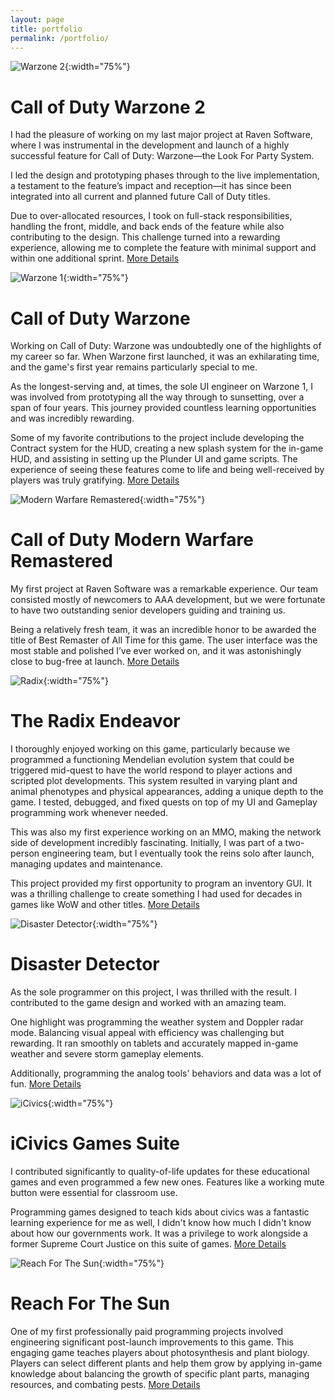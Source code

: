```yaml
---
layout: page
title: portfolio
permalink: /portfolio/
---
```


![Warzone 2](/home/assets/images/warzone2.png){:width="75%"}
# Call of Duty Warzone 2
I had the pleasure of working on my last major project at Raven Software, where I was instrumental in the development and launch of a highly successful feature for Call of Duty: Warzone—the Look For Party System.  

I led the design and prototyping phases through to the live implementation, a testament to the feature’s impact and reception—it has since been integrated into all current and planned future Call of Duty titles.  

Due to over-allocated resources, I took on full-stack responsibilities, handling the front, middle, and back ends of the feature while also contributing to the design. This challenge turned into a rewarding experience, allowing me to complete the feature with minimal support and within one additional sprint. [More Details](https://www.callofduty.com/blog/2022/09/call-of-duty-warzone-new-map-al-mazrah-gulag-dmz-intel)  


![Warzone 1](/home/assets/images/warzone.png){:width="75%"}
# Call of Duty Warzone
Working on Call of Duty: Warzone was undoubtedly one of the highlights of my career so far. When Warzone first launched, it was an exhilarating time, and the game's first year remains particularly special to me.  

As the longest-serving and, at times, the sole UI engineer on Warzone 1, I was involved from prototyping all the way through to sunsetting, over a span of four years. This journey provided countless learning opportunities and was incredibly rewarding.  

Some of my favorite contributions to the project include developing the Contract system for the HUD, creating a new splash system for the in-game HUD, and assisting in setting up the Plunder UI and game scripts. The experience of seeing these features come to life and being well-received by players was truly gratifying. [More Details](https://callofduty.fandom.com/wiki/Call_of_Duty:_Warzone)    


![Modern Warfare Remastered](/home/assets/images/mwr.png){:width="75%"}
# Call of Duty Modern Warfare Remastered
My first project at Raven Software was a remarkable experience. Our team consisted mostly of newcomers to AAA development, but we were fortunate to have two outstanding senior developers guiding and training us.  

Being a relatively fresh team, it was an incredible honor to be awarded the title of Best Remaster of All Time for this game. The user interface was the most stable and polished I’ve ever worked on, and it was astonishingly close to bug-free at launch. [More Details](https://callofduty.fandom.com/wiki/Call_of_Duty:_Modern_Warfare_Remastered)  


![Radix](/home/assets/images/radix.png){:width="75%"}
# The Radix Endeavor
I thoroughly enjoyed working on this game, particularly because we programmed a functioning Mendelian evolution system that could be triggered mid-quest to have the world respond to player actions and scripted plot developments. This system resulted in varying plant and animal phenotypes and physical appearances, adding a unique depth to the game. I tested, debugged, and fixed quests on top of my UI and Gameplay programming work whenever needed.  

This was also my first experience working on an MMO, making the network side of development incredibly fascinating. Initially, I was part of a two-person engineering team, but I eventually took the reins solo after launch, managing updates and maintenance.  

This project provided my first opportunity to program an inventory GUI. It was a thrilling challenge to create something I had used for decades in games like WoW and other titles. [More Details](https://www.youtube.com/@radixendeavor)  


![Disaster Detector](/home/assets/images/dd.png){:width="75%"}
# Disaster Detector
As the sole programmer on this project, I was thrilled with the result. I contributed to the game design and worked with an amazing team.  

One highlight was programming the weather system and Doppler radar mode. Balancing visual appeal with efficiency was challenging but rewarding. It ran smoothly on tablets and accurately mapped in-game weather and severe storm gameplay elements.  

Additionally, programming the analog tools' behaviors and data was a lot of fun. [More Details](https://ssec.si.edu/disaster-detector)  


![iCivics](/home/assets/images/icivics.png){:width="75%"}
# iCivics Games Suite
I contributed significantly to quality-of-life updates for these educational games and even programmed a few new ones. Features like a working mute button were essential for classroom use.  

Programming games designed to teach kids about civics was a fantastic learning experience for me as well, I didn't know how much I didn't know about how our governments work. It was a privilege to work alongside a former Supreme Court Justice on this suite of games. [More Details](https://ed.icivics.org/games)  


![Reach For The Sun](/home/assets/images/rfts.png){:width="75%"}
# Reach For The Sun
One of my first professionally paid programming projects involved engineering significant post-launch improvements to this game. This engaging game teaches players about photosynthesis and plant biology. Players can select different plants and help them grow by applying in-game knowledge about balancing the growth of specific plant parts, managing resources, and combating pests. [More Details](https://www.filamentgames.com/project/reach-for-the-sun/)